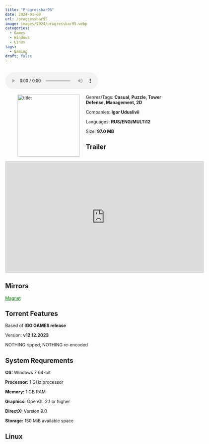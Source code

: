 ```yaml
---
title: "Progressbar95"
date: 2024-01-09
url: /progressbar95
image: images/2024/progressbar95.webp
categories:
  - Games
  - Windows
  - Linux
tags:
  - Gaming
draft: false
---
```

##
<style>
  body.dark-mode,
  body.dark-mode main * {
    background: url('/images/2024/progressbar95.jpg') center center fixed no-repeat;
    background-size: 100% 100%;
    background-size: cover;
    color: #f5f5f5;
  }
</style>
<script>
    document.addEventListener('DOMContentLoaded', function () {
        var body = document.body;
        var switcher = document.querySelector('.js-toggle');
                body.classList.add('dark-mode');
                // Save user preference in storage
                localStorage.setItem('darkMode', 'true');
            
        });
</script>

<audio controls autoplay>
  <source src="/audio/progressbar95.mp3" type="audio/mp3">
  Your browser does not support the audio tag.
</audio>⠀⠀⠀
⠀
<figure style="float: left; margin-right: 20px;">
  <img src="/images/2024/progressbar95.webp" alt="title: "Cuphead"" style="width: 200px;">
</figure>

Genres/Tags: **Casual, Puzzle, Tower Defense, Management, 2D**

Companies: **Igor Uduslivii**

Languages: **RUS/ENG/MULTi12**

Size: **97.0 MB**

## Trailer
<iframe width="640" height="360" src="https://www.youtube.com/embed/4r51zWoH574" title="Progressbar95 - Gameplay Trailer" frameborder="0" allow="accelerometer; autoplay; clipboard-write; encrypted-media; gyroscope; picture-in-picture; web-share" allowfullscreen></iframe>

## Mirrors
<a href="magnet:?xt=urn:btih:J2JHD3UU7CAIQHQKZV5QDL2BLP2ORNAJ&dn=Progressbar95" style="color: green;">Magnet</a>

## Torrent Features
Based of **IGG GAMES release**

Version: **v12.12.2023**

NOTHING ripped, NOTHING re-encoded

## System Requrements
**OS:** Windows 7 64-bit

**Processor:** 1 GHz processor

**Memory:** 1 GB RAM

**Graphics:** OpenGL 2.1 or higher

**DirectX:** Version 9.0

**Storage:** 150 MiB available space

## Linux
